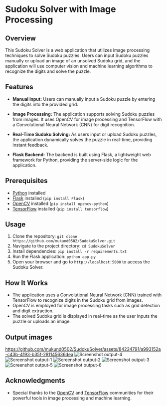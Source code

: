 # Sudoku Solver with Image Processing

## Overview

This Sudoku Solver is a web application that utilizes image processing techniques to solve Sudoku puzzles. Users can input Sudoku puzzles manually or upload an image of an unsolved Sudoku grid, and the application will use computer vision and machine learning algorithms to recognize the digits and solve the puzzle.

## Features

- **Manual Input:** Users can manually input a Sudoku puzzle by entering the digits into the provided grid.
  
- **Image Processing:** The application supports solving Sudoku puzzles from images. It uses OpenCV for image processing and TensorFlow with a Convolutional Neural Network (CNN) for digit recognition.

- **Real-Time Sudoku Solving:** As users input or upload Sudoku puzzles, the application dynamically solves the puzzle in real-time, providing instant feedback.

- **Flask Backend:** The backend is built using Flask, a lightweight web framework for Python, providing the server-side logic for the application.

## Prerequisites

- [Python](https://www.python.org/) installed
- [Flask](https://flask.palletsprojects.com/en/2.0.x/) installed (`pip install Flask`)
- [OpenCV](https://opencv.org/) installed (`pip install opencv-python`)
- [TensorFlow](https://www.tensorflow.org/) installed (`pip install tensorflow`)

## Usage

1. Clone the repository: `git clone https://github.com/mukund0502/SudokuSolver.git`
2. Navigate to the project directory: `cd SudokuSolver`
3. Install dependencies: `pip install -r requirements.txt`
4. Run the Flask application: `python app.py`
5. Open your browser and go to `http://localhost:5000` to access the Sudoku Solver.

## How It Works

- The application uses a Convolutional Neural Network (CNN) trained with TensorFlow to recognize digits in the Sudoku grid from images.
- OpenCV is employed for image processing tasks such as grid detection and digit extraction.
- The solved Sudoku grid is displayed in real-time as the user inputs the puzzle or uploads an image.

## Output images

https://github.com/mukund0502/SudokuSolver/assets/84224791/a993152a-c43b-4193-b35f-281145636dea
![Screenshot output-4](https://github.com/mukund0502/SudokuSolver/assets/84224791/5acd3a6b-24c1-4a4f-b5d5-2920dbf0801a)
![Screenshot output-1](https://github.com/mukund0502/SudokuSolver/assets/84224791/c8f76c7a-4bd3-49e3-9345-4a8c15cccf2b)
![Screenshot output-2](https://github.com/mukund0502/SudokuSolver/assets/84224791/62ebcbe0-832f-4af0-a2e7-b6da8644ef44)
![Screenshot output-3](https://github.com/mukund0502/SudokuSolver/assets/84224791/426099a5-ce8b-4492-8aa8-4f78deeaff83)
![Screenshot output-5](https://github.com/mukund0502/SudokuSolver/assets/84224791/35efef57-2155-4e5e-8189-560afe772eca)
![Screenshot output-6](https://github.com/mukund0502/SudokuSolver/assets/84224791/36bb4a6f-22f6-4190-b880-2254e0f658f3)

## Acknowledgments

- Special thanks to the [OpenCV](https://opencv.org/) and [TensorFlow](https://www.tensorflow.org/) communities for their powerful tools in image processing and machine learning.
